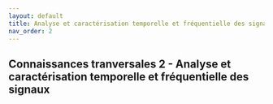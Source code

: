 ```yaml
---
layout: default
title: Analyse et caractérisation temporelle et fréquentielle des signaux
nav_order: 2
---
```


## Connaissances tranversales 2 - Analyse et caractérisation temporelle et fréquentielle des signaux
